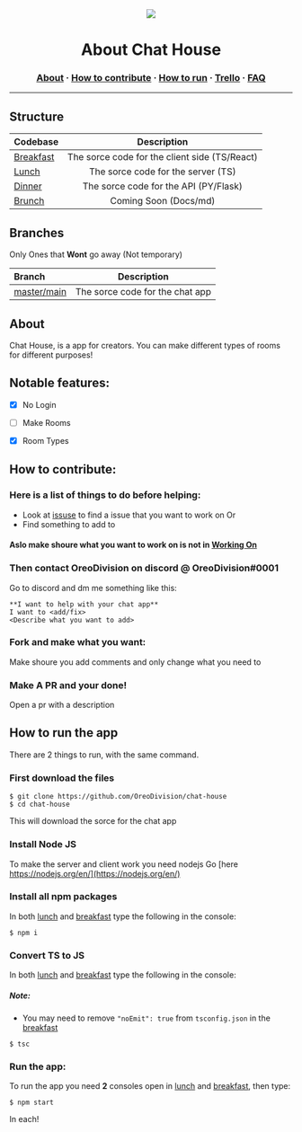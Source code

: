 <div align="center"><img src="https://static.thenounproject.com/png/2206184-200.png"></div>
<h1 align="center">About Chat House</h1>
<h3 align="center"><a href="#about">About</a> · <a href="#how-to-contribute">How to contribute</a> · <a href="#how-to-run-the-app">How to run</a> · <a href="https://trello.com/b/CCdaLcA9">Trello</a> · <a href="FAQ.md">FAQ</a></h3>

---

## Structure

| Codebase               |                   Description                    |
| :--------------------- | :----------------------------------------------: |
| [Breakfast](breakfast) | The sorce code for the client side (TS/React) |
| [Lunch](lunch)         |      The sorce code for the server (TS)       |
| [Dinner](dinner)       |             The sorce code for the API (PY/Flask)             |
| [Brunch](#structure)   |              Coming Soon (Docs/md)               |

## Branches

Only Ones that **Wont** go away (Not temporary)

| Branch                                                     |           Description           |
| :--------------------------------------------------------- | :-----------------------------: |
| [master/main](https://github.com/OreoDivision/chat-house/) | The sorce code for the chat app |

## About

Chat House, is a app for creators. You can make different types of rooms for different purposes!

## Notable features:

- [x] No Login

- [ ] Make Rooms

- [x] Room Types

## How to contribute:

### Here is a list of things to do **before** helping:

- Look at [issuse](https://github.com/OreoDivision/chat-house/issues) to find a issue that you want to work on
  Or
- Find something to add to

#### Aslo make shoure what you want to work on is not in [Working On](WORKING_ON.md)

### Then contact **OreoDivision** on discord @ OreoDivision#0001

Go to discord and dm me something like this:

```
**I want to help with your chat app**
I want to <add/fix>
<Describe what you want to add>
```

### Fork and make what you want:

Make shoure you add comments and only change what you need to

### Make A PR and your done!

Open a pr with a description

## How to run the app

There are 2 things to run, with the same command.

### First download the files

```console
$ git clone https://github.com/OreoDivision/chat-house
$ cd chat-house
```

This will download the sorce for the chat app

### Install Node JS

To make the server and client work you need nodejs
Go [here https://nodejs.org/en/](https://nodejs.org/en/)

### Install all npm packages

In both [lunch](lunch) and [breakfast](breakfast) type the following in the console:

```console
$ npm i
```

### Convert TS to JS

In both [lunch](lunch) and [breakfast](breakfast) type the following in the console:

##### Note:

- You may need to remove `"noEmit": true` from `tsconfig.json` in the [breakfast](breakfast)

```console
$ tsc
```

### Run the app:

To run the app you need **2** consoles open in [lunch](lunch) and [breakfast](breakfast), then type:

```console
$ npm start
```

In each!
